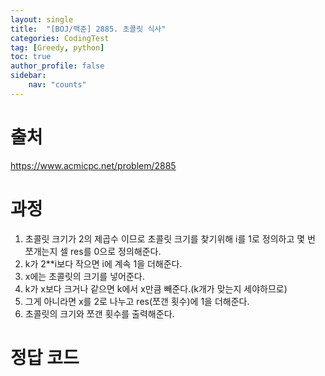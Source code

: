 ```yaml
---
layout: single
title:  "[BOJ/백준] 2885. 초콜릿 식사"
categories: CodingTest
tag: [Greedy, python]
toc: true
author_profile: false
sidebar:
    nav: "counts"
---
```


# 출처
<https://www.acmicpc.net/problem/2885>



  
  
# 과정

1. 초콜릿 크기가 2의 제곱수 이므로 초콜릿 크기를 찾기위해 i를 1로 정의하고 몇 번 쪼개는지 셀 res를 0으로 정의해준다.
2. k가 2**i보다 작으면 i에 계속 1을 더해준다.
3. x에는 초콜릿의 크기를 넣어준다.
4. k가 x보다 크거나 같으면 k에서 x만큼 빼준다.(k개가 맞는지 세야하므로)
5. 그게 아니라면 x를 2로 나누고 res(쪼갠 횟수)에 1을 더해준다.
6. 초콜릿의 크기와 쪼갠 횟수를 출력해준다.



# 정답 코드

<script src="https://gist.github.com/kghees/2c773aea139095247d41eefca886ca03.js"></script>
  
    




